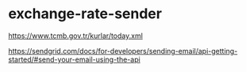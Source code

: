 # exchange-rate-sender

https://www.tcmb.gov.tr/kurlar/today.xml

https://sendgrid.com/docs/for-developers/sending-email/api-getting-started/#send-your-email-using-the-api
